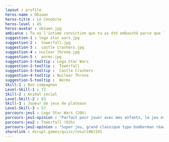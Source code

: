 ```yaml
---
layout : profile
heros-name : Obiwan
heros-titre : Le Cénobite
heros-level : 45
heros-avatar : obiwan.jpg
ambiance : Tu as l'intime conviction que tu as été embauché parce que lors de l'entretien vous avez discuté pendant 30 minutes de jeux vidéo avec le recruteur au lieu de faire le test de QI.
suggestion-1 : lego star wars.jpg
suggestion-2 :  towerfall.jpg
suggestion-3 :  castle crashers.jpg
suggestion-4 : nuclear throne.jpg
suggestion-5 :  worms.jpg
suggestion-1-tooltip : Lego Star Wars
suggestion-2-tooltip :  Towerfall
suggestion-3-tooltip :  Castle Crashers
suggestion-4-tooltip : Nuclear Throne
suggestion-5-tooltip :  Worms
Skill-1 : Bon compagnon
Level-Skill-1 : 72
Skill-2 : Animal social
Level-Skill-2 : 83
Skill-3 : Joueur de jeux de plateaux
Level-Skill-3 : 57
parcours-jeu1 : Lego Star Wars (20h)
parcours-jeu1-opinion : "Parfait pour jouer avec mes enfants, le jeu est simple, agréable à jouer pendant 15 min et reprend tous les personnages phares de Star Wars pour notre plus grand plaisir. "
parcours-jeu2 : Towerfall (83h)
parcours-jeu2-opinion : "Super jeu, grand classique type bomberman réactualisé pour 2018. Je pourrais jouer des milliers d'heures à ce jeu, fous rires garantis !"
sharelink : dsrupt.games/quizz/result001101
---
```

